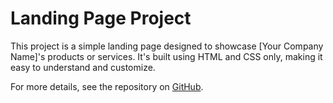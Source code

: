 <!DOCTYPE html>
<html lang="en">
<head>
    <meta charset="UTF-8">
    <meta name="viewport" content="width=device-width, initial-scale=1.0">
    <title>Landing Page Project</title>
</head>
<body>
    <h1>Landing Page Project</h1>
    <p>This project is a simple landing page designed to showcase [Your Company Name]'s products or services. It's built using HTML and CSS only, making it easy to understand and customize.</p>
    <p>For more details, see the repository on <a href="https://github.com/your-username/landing-page-project">GitHub</a>.</p>
</body>
</html>
